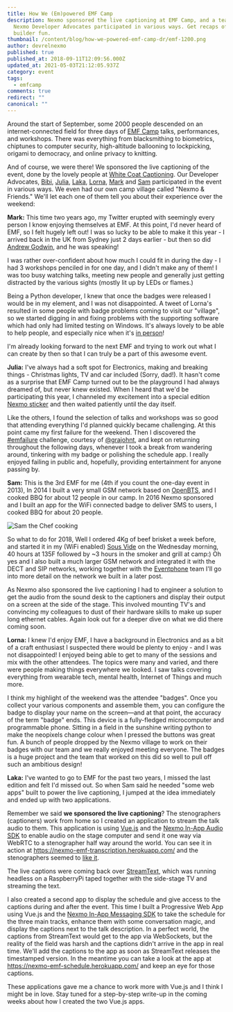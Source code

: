 ```yaml
---
title: How We (Em)powered EMF Camp
description: Nexmo sponsored the live captioning at EMF Camp, and a team of
  Nexmo Developer Advocates participated in various ways. Get recaps of all the
  builder fun.
thumbnail: /content/blog/how-we-powered-emf-camp-dr/emf-1200.png
author: devrelnexmo
published: true
published_at: 2018-09-11T12:09:56.000Z
updated_at: 2021-05-03T21:12:05.937Z
category: event
tags:
  - emfcamp
comments: true
redirect: ""
canonical: ""
---
```

Around the start of September, some 2000 people descended on an internet-connected field for three days of [EMF Camp](https://www.emfcamp.org/) talks, performances, and workshops. There was everything from blacksmithing to biometrics, chiptunes to computer security, high-altitude ballooning to lockpicking, origami to democracy, and online privacy to knitting. 

And of course, we were there! We sponsored the live captioning of the event, done by the lovely people at [White Coat Captioning](https://twitter.com/whitecoatcapxg). Our Developer Advocates, [Bibi](https://twitter.com/Rabeb_Othmani), [Julia](https://twitter.com/iza_biro), [Laka](https://twitter.com/lakatos88), [Lorna](https://twitter.com/lornajane), [Mark](https://twitter.com/judy2k) and [Sam](https://twitter.com/sammachin) participated in the event in various ways. We even had our own camp village called "Nexmo & Friends." We'll let each one of them tell you about their experience over the weekend: 

**Mark:** This time two years ago, my Twitter erupted with seemingly every person I know enjoying themselves at EMF. At this point, I'd never heard of EMF, so I felt hugely left out! I was so lucky to be able to make it this year - I arrived back in the UK from Sydney just 2 days earlier - but then so did [Andrew Godwin](https://www.emfcamp.org/line-up/2018/223-taming-terrain-sculpting-geoscapes-from-lidar), and he was speaking! 

I was rather over-confident about how much I could fit in during the day - I had 3 workshops penciled in for one day, and I didn't make any of them! I was too busy watching talks, meeting new people and generally just getting distracted by the various sights (mostly lit up by LEDs or flames.) 

Being a Python developer, I knew that once the badges were released I would be in my element, and I was not disappointed. A tweet of Lorna's resulted in some people with badge problems coming to visit our "village", so we started digging in and fixing problems with the supporting software which had only had limited testing on Windows. It's always lovely to be able to help people, and especially nice when it's [in person](https://twitter.com/annedejavu/status/1036653258033586176)!

I'm already looking forward to the next EMF and trying to work out what I can create by then so that I can truly be a part of this awesome event. 

**Julia:** I've always had a soft spot for Electronics, making and breaking things - Christmas lights, TV and car included (Sorry, dad!). It hasn't come as a surprise that EMF Camp turned out to be the playground I had always dreamed of, but never knew existed. When I heard that we'd be participating this year, I channeled my excitement into a special edition [Nexmo sticker](https://twitter.com/iza_biro/status/1036676167099707392) and then waited patiently until the day itself. 

Like the others, I found the selection of talks and workshops was so good that attending everything I'd planned quickly became challenging. At this point came my first failure for the weekend. Then I discovered the [\#emfailure](https://twitter.com/search?q=%23emfailure&src=typd) challenge, courtesy of [@grajohnt](https://twitter.com/grajohnt), and kept on returning throughout the following days, whenever I took a break from wandering around, tinkering with my badge or polishing the schedule app. I really enjoyed failing in public and, hopefully, providing entertainment for anyone passing by.

**Sam:** This is the 3rd EMF for me (4th if you count the one-day event in 2013), In 2014 I built a very small GSM network based on [OpenBTS](http://openbts.org/), and I cooked BBQ for about 12 people in our camp. In 2016 Nexmo sponsored and I built an app for the WiFi connected badge to deliver SMS to users, I cooked BBQ for about 20 people.

![Sam the Chef cooking](/content/blog/how-we-em-powered-emf-camp/42701790670_0fd5fc72ca.jpeg "Sam The Chef")

So what to do for 2018, Well I ordered 4Kg of beef brisket a week before, and started it in my (WiFi enabled) [Sous Vide](https://anovaculinary.com/) on the Wednesday morning, 40 hours at 135F followed by ~3 hours in the smoker and grill at camp:) Oh yes and I also built a much larger GSM network and integrated it with the DECT and SIP networks, working together with the [Eventphone](http://eventphone.de/) team I'll go into more detail on the network we built in a later post. 

As Nexmo also sponsored the live captioning I had to engineer a solution to get the audio from the sound desk to the captioners and display their output on a screen at the side of the stage. This involved mounting TV's and convincing my colleagues to dust of their hardware skills to make up super long ethernet cables. Again look out for a deeper dive on what we did there coming soon. 

**Lorna:** I knew I'd enjoy EMF, I have a background in Electronics and as a bit of a craft enthusiast I suspected there would be plenty to enjoy - and I was not disappointed! I enjoyed being able to get to many of the sessions and mix with the other attendees. The topics were many and varied, and there were people making things everywhere we looked. I saw talks covering everything from wearable tech, mental health, Internet of Things and much more. 

I think my highlight of the weekend was the attendee "badges". Once you collect your various components and assemble them, you can configure the badge to display your name on the screen—and at that point, the accuracy of the term "badge" ends. This device is a fully-fledged microcomputer and programmable phone. Sitting in a field in the sunshine writing python to make the neopixels change colour when I pressed the buttons was great fun. A bunch of people dropped by the Nexmo village to work on their badges with our team and we really enjoyed meeting everyone. The badges is a huge project and the team that worked on this did so well to pull off such an ambitious design! 

**Laka:** I've wanted to go to EMF for the past two years, I missed the last edition and felt I'd missed out. So when Sam said he needed "some web apps" built to power the live captioning, I jumped at the idea immediately and ended up with two applications. 

Remember we said **we sponsored the live captioning**? The stenographers (captioners) work from home so I created an application to stream the talk audio to them. This application is using [Vue.js](https://vuejs.org/) and the [Nexmo In-App Audio SDK](https://developer.nexmo.com/stitch/in-app-voice/overview) to enable audio on the stage computer and send it one way via WebRTC to a stenographer half way around the world. You can see it in action at <https://nexmo-emf-transcription.herokuapp.com/> and the stenographers seemed to [like it](https://twitter.com/whitecoatcapxg/status/1035552274955870208).

The live captions were coming back over [StreamText](https://streamtext.net/), which was running headless on a RaspberryPi taped together with the side-stage TV and streaming the text. 

I also created a second app to display the schedule and give access to the captions during and after the event. This time I built a Progressive Web App using Vue.js and the [Nexmo In-App Messaging SDK](https://developer.nexmo.com/stitch/in-app-messaging/overview) to take the schedule for the three main tracks, enhance them with some conversation magic, and display the captions next to the talk description. In a perfect world, the captions from StreamText would get to the app via WebSockets, but the reality of the field was harsh and the captions didn't arrive in the app in real time. We'll add the captions to the app as soon as StreamText releases the timestamped version. In the meantime you can take a look at the app at <https://nexmo-emf-schedule.herokuapp.com/> and keep an eye for those captions. 

These applications gave me a chance to work more with Vue.js and I think I might be in love. Stay tuned for a step-by-step write-up in the coming weeks about how I created the two Vue.js apps.